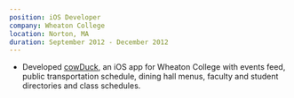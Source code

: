```yaml
---
position: iOS Developer
company: Wheaton College
location: Norton, MA
duration: September 2012 - December 2012
---
```


- Developed [cowDuck](http://appstore.com/cowduck), an iOS app for Wheaton College with events feed, public transportation schedule, dining hall menus, faculty and student directories and class schedules.